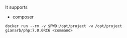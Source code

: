 It supports

* composer

```
docker run --rm -v $PWD:/opt/project -w /opt/project gianarb/php:7.0.0RC6 <command>
```
